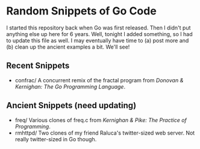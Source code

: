 # Random Snippets of Go Code

I started this repository back when Go was first released. Then I didn't
put anything else up here for 6 years. Well, tonight I added something,
so I had to update this file as well. I may eventually have time to
(a) post more and (b) clean up the ancient examples a bit. We'll see!

## Recent Snippets

- confrac/ A concurrent remix of the fractal program from
*Donovan & Kernighan: The Go Programming Language*.

## Ancient Snippets (need updating)

- freq/ Various clones of freq.c from *Kernighan & Pike: The Practice
of Programming*.
- rmhttpd/ Two clones of my friend Raluca's twitter-sized web server.
Not really twitter-sized in Go though.
